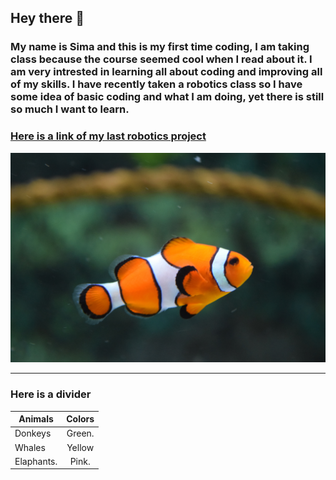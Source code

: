 ## Hey there 🐬
### My name is **Sima** and this is my first time coding, I am taking class because the course seemed cool when I read about it. I am very intrested in learning all about coding and improving all of my skills. I have recently taken a robotics class so I have some idea of basic coding and what I am doing, yet there is still so much I want to learn.
### [Here is a link of my last robotics project](https://drive.google.com/file/d/1gfWwSqtNetqFYWXZF32nCUpfigkFU7Zi/view?usp=sharing)

![alt text](fish.jpg)

***
### Here is a divider

|    Animals    |    Colors     |
| ------------- |:-------------:|
| Donkeys       | Green.        |
| Whales        | Yellow        |
| Elaphants.    | Pink.         |

<!--
**simatabbaa/simatabbaa** is a ✨ _special_ ✨ repository because its `README.md` (this file) appears on your GitHub profile.

